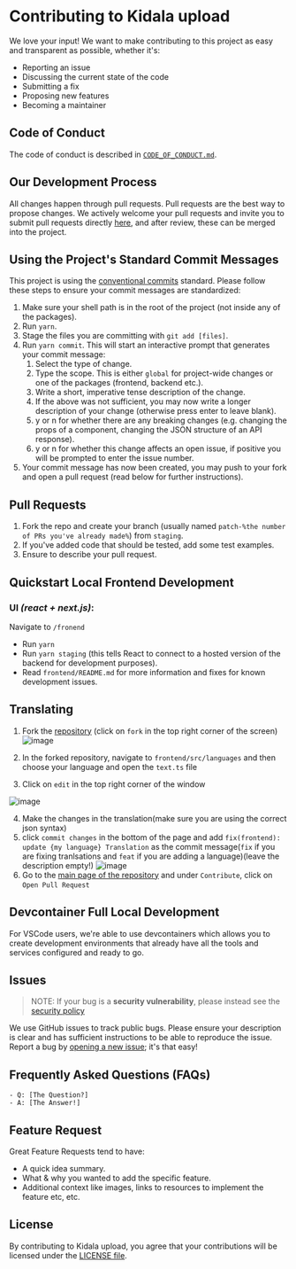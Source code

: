 # Contributing to Kidala upload

We love your input! We want to make contributing to this project as easy and transparent as possible, whether it's:

-   Reporting an issue
-   Discussing the current state of the code
-   Submitting a fix
-   Proposing new features
-   Becoming a maintainer

## Code of Conduct

The code of conduct is described in [`CODE_OF_CONDUCT.md`](CODE_OF_CONDUCT.md).

## Our Development Process

All changes happen through pull requests. Pull requests are the best way to propose changes. We actively welcome your pull requests and invite you to submit pull requests directly [here](https://github.com/RobzLegz/kidala-upload/pulls), and after review, these can be merged into the project.

## Using the Project's Standard Commit Messages

This project is using the [conventional commits](https://www.conventionalcommits.org/en/v1.0.0-beta.2/) standard. Please follow these steps to ensure your
commit messages are standardized:

1. Make sure your shell path is in the root of the project (not inside any of the packages).
2. Run `yarn`.
3. Stage the files you are committing with `git add [files]`.
4. Run `yarn commit`. This will start an interactive prompt that generates your commit message:
    1. Select the type of change.
    2. Type the scope. This is either `global` for project-wide changes or one of the packages (frontend, backend etc.).
    3. Write a short, imperative tense description of the change.
    4. If the above was not sufficient, you may now write a longer description of your change (otherwise press enter to leave blank).
    5. y or n for whether there are any breaking changes (e.g. changing the props of a component, changing the JSON structure of an API response).
    6. y or n for whether this change affects an open issue, if positive you will be prompted to enter the issue number.
5. Your commit message has now been created, you may push to your fork and open a pull request (read below for further instructions).

## Pull Requests

1. Fork the repo and create your branch (usually named `patch-%the number of PRs you've already made%`) from `staging`.
2. If you've added code that should be tested, add some test examples.
3. Ensure to describe your pull request.

## Quickstart Local Frontend Development

### UI _(react + next.js)_:

Navigate to `/fronend`

-   Run `yarn`
-   Run `yarn staging` (this tells React to connect to a hosted version of the backend for development purposes).
-   Read `frontend/README.md` for more information and fixes for known development issues.

## Translating

1. Fork the [repository](https://github.com/RobzLegz/kidala-upload 'RobzLegz/kidala-upload') (click on `fork` in the top right corner of the screen)
   ![image](https://i.ibb.co/RB4FVS0/Screenshot-2021-05-07-152827.jpg)

2. In the forked repository, navigate to `frontend/src/languages` and then choose your language and open the `text.ts` file
3. Click on `edit` in the top right corner of the window

![image](https://i.ibb.co/vZjt4jD/Screenshot-2021-05-07-153427.jpg)

4. Make the changes in the translation(make sure you are using the correct json syntax)
5. click `commit changes` in the bottom of the page and add `fix(frontend): update {my language} Translation` as the commit message(`fix` if you are fixing tranlsations and `feat` if you are adding a language)(leave the description empty!)
   ![image](https://user-images.githubusercontent.com/68110106/117442435-6e1b1080-af3f-11eb-990f-9a1a270fef29.png)
6. Go to the [main page of the repository](https://github.com/RobzLegz/kidala-upload) and under `Contribute`, click on `Open Pull Request`

## Devcontainer Full Local Development

For VSCode users, we're able to use devcontainers which allows you to create development environments that already have all the tools and services configured and ready to go.

## Issues

> NOTE: If your bug is a **security vulnerability**, please instead see the [security policy](https://github.com/RobzLegz/kidala-upload/security/policy)

We use GitHub issues to track public bugs. Please ensure your description is
clear and has sufficient instructions to be able to reproduce the issue. Report a bug by <a href="https://github.com/RobzLegz/kidala-upload/issues">opening a new issue</a>; it's that easy!

## Frequently Asked Questions (FAQs)

<!--- I thought it would be great to have a list of FAQs for the project to help save time for new contributors--->

    - Q: [The Question?]
    - A: [The Answer!]

## Feature Request

Great Feature Requests tend to have:

-   A quick idea summary.
-   What & why you wanted to add the specific feature.
-   Additional context like images, links to resources to implement the feature etc, etc.

## License

By contributing to Kidala upload, you agree that your contributions will be licensed
under the [LICENSE file](LICENSE).
